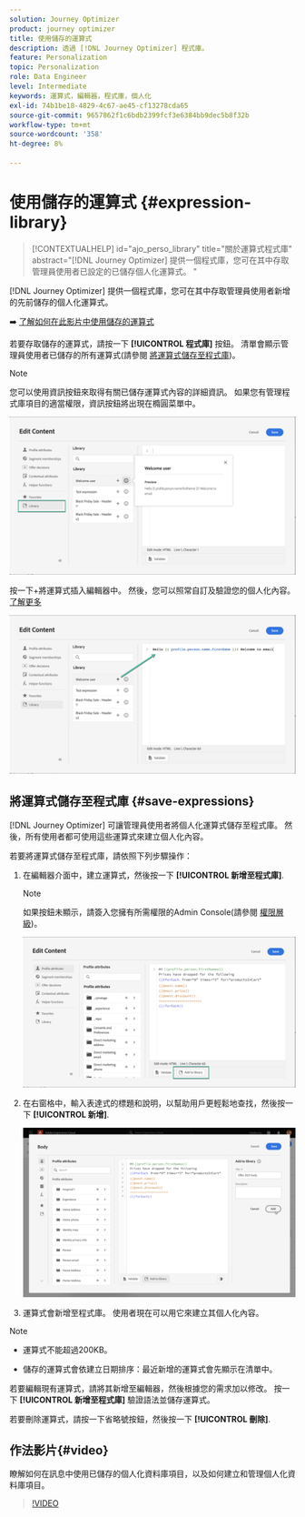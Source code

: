 ```yaml
---
solution: Journey Optimizer
product: journey optimizer
title: 使用儲存的運算式
description: 透過 [!DNL Journey Optimizer] 程式庫。
feature: Personalization
topic: Personalization
role: Data Engineer
level: Intermediate
keywords: 運算式，編輯器，程式庫，個人化
exl-id: 74b1be18-4829-4c67-ae45-cf13278cda65
source-git-commit: 9657862f1c6bdb2399fcf3e6384bb9dec5b8f32b
workflow-type: tm+mt
source-wordcount: '358'
ht-degree: 8%

---
```


# 使用儲存的運算式 {#expression-library}

>[!CONTEXTUALHELP]
>id="ajo_perso_library"
>title="關於運算式程式庫"
>abstract="[!DNL Journey Optimizer] 提供一個程式庫，您可在其中存取管理員使用者已設定的已儲存個人化運算式。 "

[!DNL Journey Optimizer] 提供一個程式庫，您可在其中存取管理員使用者新增的先前儲存的個人化運算式。

➡️ [了解如何在此影片中使用儲存的運算式](#video-preview)

若要存取儲存的運算式，請按一下 **[!UICONTROL 程式庫]** 按鈕。 清單會顯示管理員使用者已儲存的所有運算式(請參閱 [將運算式儲存至程式庫](#save-expressions))。

>[!NOTE]
>
>您可以使用資訊按鈕來取得有關已儲存運算式內容的詳細資訊。 如果您有管理程式庫項目的適當權限，資訊按鈕將出現在橢圓菜單中。

![](assets/library-list.png)

按一下+將運算式插入編輯器中。 然後，您可以照常自訂及驗證您的個人化內容。 [了解更多](../personalization/personalization-build-expressions.md)

![](assets/library-add.png)

## 將運算式儲存至程式庫 {#save-expressions}

[!DNL Journey Optimizer] 可讓管理員使用者將個人化運算式儲存至程式庫。 然後，所有使用者都可使用這些運算式來建立個人化內容。

若要將運算式儲存至程式庫，請依照下列步驟操作：

1. 在編輯器介面中，建立運算式，然後按一下 **[!UICONTROL 新增至程式庫]**.

   >[!NOTE]
   >
   >如果按鈕未顯示，請簽入您擁有所需權限的Admin Console(請參閱 [權限層級](../administration/high-low-permissions.md))。

   ![](assets/library-save.png)

1. 在右窗格中，輸入表達式的標題和說明，以幫助用戶更輕鬆地查找，然後按一下 **[!UICONTROL 新增]**.

   ![](assets/add-expression.png)

1. 運算式會新增至程式庫。 使用者現在可以用它來建立其個人化內容。


>[!NOTE]
>
>* 運算式不能超過200KB。
>
>* 儲存的運算式會依建立日期排序：最近新增的運算式會先顯示在清單中。



若要編輯現有運算式，請將其新增至編輯器，然後根據您的需求加以修改。 按一下 **[!UICONTROL 新增至程式庫]** 驗證語法並儲存運算式。

若要刪除運算式，請按一下省略號按鈕，然後按一下 **[!UICONTROL 刪除]**.

## 作法影片{#video}

瞭解如何在訊息中使用已儲存的個人化資料庫項目，以及如何建立和管理個人化資料庫項目。

>[!VIDEO](https://video.tv.adobe.com/v/340941?quality=12)

